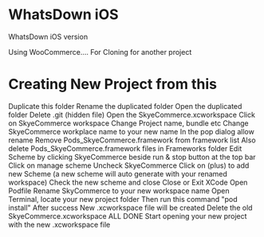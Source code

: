 # WhatsDown iOS
WhatsDown iOS version

Using WooCommerce.... For Cloning for another project


# Creating New Project from this
Duplicate this folder
Rename the duplicated folder
Open the duplicated folder
Delete .git (hidden file)
Open the SkyeCommerce.xcworkspace
Click on SkyeCommerce workspace
Change Project name, bundle etc
Change SkyeCommerce workplace name to your new name
In the pop dialog allow rename
Remove Pods_SkyeCommerce.framework from framework list
Also delete Pods_SkyeCommerce.framework files in Frameworks folder
Edit Scheme by clicking SkyeCommerce beside run & stop button at the top bar
Click on manage scheme
Uncheck SkyeCommerce
Click on (plus) to add new Scheme (a new scheme will auto generate with your renamed workspace)
Check the new scheme and close
Close or Exit XCode
Open Podfile
Rename SkyCommerce to your new workspace name
Open Terminal, locate your new project folder
Then run this command "pod install"
After success
New .xcworkspace file will be created
Delete the old SkyeCommerce.xcworkspace
ALL DONE
Start opening your new project with the new .xcworkspace file
